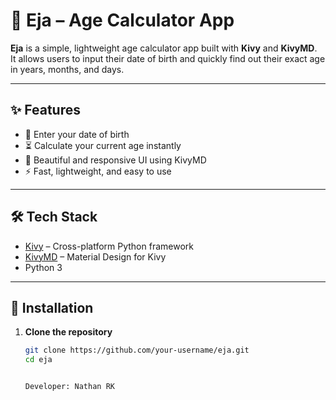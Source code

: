 # 🧮 Eja – Age Calculator App

**Eja** is a simple, lightweight age calculator app built with **Kivy** and **KivyMD**.  
It allows users to input their date of birth and quickly find out their exact age in years, months, and days.

---

## ✨ Features
- 📅 Enter your date of birth  
- ⏳ Calculate your current age instantly  
- 🎨 Beautiful and responsive UI using KivyMD  
- ⚡ Fast, lightweight, and easy to use  

---

## 🛠️ Tech Stack
- [Kivy](https://kivy.org/) – Cross-platform Python framework  
- [KivyMD](https://kivymd.readthedocs.io/) – Material Design for Kivy  
- Python 3  

---

## 🚀 Installation

1. **Clone the repository**
   ```bash
   git clone https://github.com/your-username/eja.git
   cd eja


   Developer: Nathan RK
